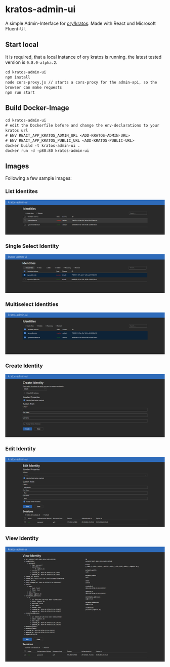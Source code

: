 # kratos-admin-ui

A simple Admin-Interface for [ory/kratos](https://www.ory.sh/kratos/docs/). Made with React und Microsoft Fluent-UI.

## Start local

It is required, that a local instance of ory kratos is running. the latest tested version is `0.8.0-alpha.2`.

```
cd kratos-admin-ui
npm install
node cors-proxy.js // starts a cors-proxy for the admin-api, so the browser can make requests
npm run start
```

## Build Docker-Image

```
cd kratos-admin-ui
# edit the Dockerfile before and change the env-declarations to your kratos url
# ENV REACT_APP_KRATOS_ADMIN_URL <ADD-KRATOS-ADMIN-URL>
# ENV REACT_APP_KRATOS_PUBLIC_URL <ADD-KRATOS-PUBLIC-URL>
docker build -t kratos-admin-ui .
docker run -d -p80:80 kratos-admin-ui
```

## Images

Following a few sample images:

### List Identites

![listIdentities](./images/listIdentites.PNG)

### Single Select Identity

![singleSelectIdentity](./images/selectIdentites.PNG)

### Multiselect Identities

![multiselectIdentities](./images/multiselectIdentites.PNG)

### Create Identity

![createIdentity](./images/createIdentity.PNG)

### Edit Identity

![editIdentity](./images/editIdentity.PNG)

### View Identity

![viewIdentity](./images/viewSingleIdentity.PNG)
